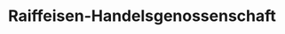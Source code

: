---
title: "Raiffeisen-Handelsgenossenschaft"
url: /klingenthal/raiffeisen-handelsgenossenschaft/
shop: Baumarkt
---